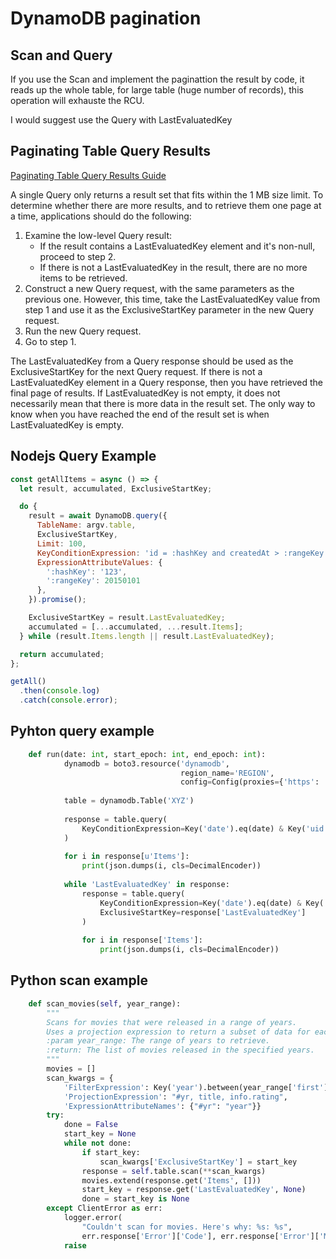 # DynamoDB pagination

## Scan and Query
If you use the Scan and implement the paginattion the result by code, it reads up the whole table, for large table (huge number of records), this operation will exhauste the RCU.

I would suggest use the Query with LastEvaluatedKey

## Paginating Table Query Results
[Paginating Table Query Results Guide](https://docs.aws.amazon.com/amazondynamodb/latest/developerguide/Query.Pagination.html)

A single Query only returns a result set that fits within the 1 MB size limit. To determine whether there are more results, and to retrieve them one page at a time, applications should do the following:

1. Examine the low-level Query result:
    - If the result contains a LastEvaluatedKey element and it's non-null, proceed to step 2.
    - If there is not a LastEvaluatedKey in the result, there are no more items to be retrieved.
2. Construct a new Query request, with the same parameters as the previous one. However, this time, take the LastEvaluatedKey value from step 1 and use it as the ExclusiveStartKey parameter in the new Query request.
3. Run the new Query request.
4. Go to step 1.

The LastEvaluatedKey from a Query response should be used as the ExclusiveStartKey for the next Query request. If there is not a LastEvaluatedKey element in a Query response, then you have retrieved the final page of results. If LastEvaluatedKey is not empty, it does not necessarily mean that there is more data in the result set. The only way to know when you have reached the end of the result set is when LastEvaluatedKey is empty.

## Nodejs Query Example
```javascript
const getAllItems = async () => {
  let result, accumulated, ExclusiveStartKey;

  do {
    result = await DynamoDB.query({
      TableName: argv.table,
      ExclusiveStartKey,
      Limit: 100,
      KeyConditionExpression: 'id = :hashKey and createdAt > :rangeKey'
      ExpressionAttributeValues: {
        ':hashKey': '123',
        ':rangeKey': 20150101
      },
    }).promise();

    ExclusiveStartKey = result.LastEvaluatedKey;
    accumulated = [...accumulated, ...result.Items];
  } while (result.Items.length || result.LastEvaluatedKey);

  return accumulated;
};

getAll()
  .then(console.log)
  .catch(console.error);
```

## Pyhton query example
```python
    def run(date: int, start_epoch: int, end_epoch: int):
            dynamodb = boto3.resource('dynamodb',
                                      region_name='REGION',
                                      config=Config(proxies={'https': 'PROXYIP'}))
        
            table = dynamodb.Table('XYZ')
        
            response = table.query(
                KeyConditionExpression=Key('date').eq(date) & Key('uid').between(start_epoch, end_epoch)
            )
        
            for i in response[u'Items']:
                print(json.dumps(i, cls=DecimalEncoder))
        
            while 'LastEvaluatedKey' in response:
                response = table.query(
                    KeyConditionExpression=Key('date').eq(date) & Key('uid').between(start_epoch, end_epoch),
                    ExclusiveStartKey=response['LastEvaluatedKey']
                )
        
                for i in response['Items']:
                    print(json.dumps(i, cls=DecimalEncoder))
```

## Python scan example
```python
    def scan_movies(self, year_range):
        """
        Scans for movies that were released in a range of years.
        Uses a projection expression to return a subset of data for each movie.
        :param year_range: The range of years to retrieve.
        :return: The list of movies released in the specified years.
        """
        movies = []
        scan_kwargs = {
            'FilterExpression': Key('year').between(year_range['first'], year_range['second']),
            'ProjectionExpression': "#yr, title, info.rating",
            'ExpressionAttributeNames': {"#yr": "year"}}
        try:
            done = False
            start_key = None
            while not done:
                if start_key:
                    scan_kwargs['ExclusiveStartKey'] = start_key
                response = self.table.scan(**scan_kwargs)
                movies.extend(response.get('Items', []))
                start_key = response.get('LastEvaluatedKey', None)
                done = start_key is None
        except ClientError as err:
            logger.error(
                "Couldn't scan for movies. Here's why: %s: %s",
                err.response['Error']['Code'], err.response['Error']['Message'])
            raise
```